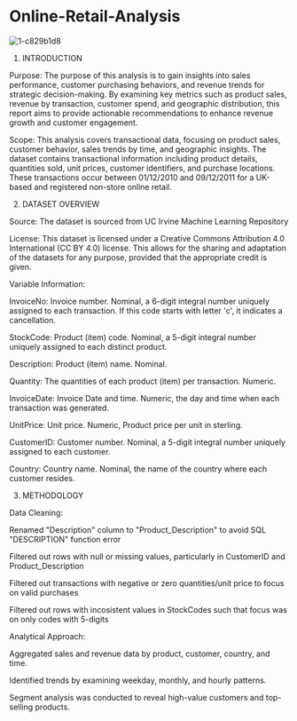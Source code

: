 # Online-Retail-Analysis

![1-c829b1d8](https://github.com/user-attachments/assets/3eb68d82-1bf5-499b-b755-286182b2b7b2)


1. INTRODUCTION

Purpose: The purpose of this analysis is to gain insights into sales performance, customer purchasing behaviors, and revenue trends for strategic decision-making. By examining key metrics such as product sales, revenue by transaction, customer spend, and geographic distribution, this report aims to provide actionable recommendations to enhance revenue growth and customer engagement.

Scope: This analysis covers transactional data, focusing on product sales, customer behavior, sales trends by time, and geographic insights. The dataset contains transactional information including product details, quantities sold, unit prices, customer identifiers, and purchase locations. These transactions occur between 01/12/2010 and 09/12/2011 for a UK-based and registered non-store online retail.



2. DATASET OVERVIEW

Source: The dataset is sourced from UC Irvine Machine Learning Repository

License: This dataset is licensed under a Creative Commons Attribution 4.0 International (CC BY 4.0) license.
This allows for the sharing and adaptation of the datasets for any purpose, provided that the appropriate credit is given.

Variable Information:

InvoiceNo: Invoice number. Nominal, a 6-digit integral number uniquely assigned to each transaction. If this code starts with letter 'c', it indicates a cancellation. 

StockCode: Product (item) code. Nominal, a 5-digit integral number uniquely assigned to each distinct product.

Description: Product (item) name. Nominal.

Quantity: The quantities of each product (item) per transaction. Numeric.	

InvoiceDate: Invoice Date and time. Numeric, the day and time when each transaction was generated.

UnitPrice: Unit price. Numeric, Product price per unit in sterling.

CustomerID: Customer number. Nominal, a 5-digit integral number uniquely assigned to each customer.

Country: Country name. Nominal, the name of the country where each customer resides. 



3. METHODOLOGY
   
Data Cleaning:

Renamed "Description" column to "Product_Description" to avoid SQL "DESCRIPTION" function error

Filtered out rows with null or missing values, particularly in CustomerID and Product_Description

Filtered out transactions with negative or zero quantities/unit price to focus on valid purchases

Filtered out rows with incosistent values in StockCodes such that focus was on only codes with 5-digits

Analytical Approach:

Aggregated sales and revenue data by product, customer, country, and time.

Identified trends by examining weekday, monthly, and hourly patterns.

Segment analysis was conducted to reveal high-value customers and top-selling products.

